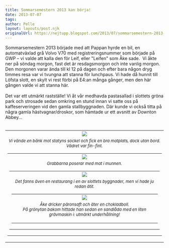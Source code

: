 ```yaml
---
title: Sommarsemestern 2013 kan börja!
date: 2013-07-07
tags: 	
author: Pelle
layout: layouts/post.njk
originalUrl: https://nejtupp.blogspot.com/2013/07/sommarsemestern-2013-kan-borja.html
---
```


Sommarsemestern 2013 började med att Pappan hyrde en bil, en automatväxlad grå Volvo V70 med registreringsnummer som började på GWP – vi valde att kalla den för Leif, eller "Leifen" som Åke sade.  Vi åkte ner på söndag morgon, fast det är resdagsmorgon och inte vanlig morgon. Den morgonen varar ända till kl 12 på dagen och efter bara någon dryg timmes resa var vi tvungna att stanna för lunchpaus. Vi hade då hunnit till Löfsta slott, en skylt vi rest förbi på E4:an många gånger, men den här gången valde vi att stanna här.<br><br>Det var ett utmärkt rastställe! Vi åt vår medhavda pastasallad i slottets gröna park och strosade sedan omkring en stund innan vi satte oss på kaffeserveringen vid den gamla stallbyggnaden. Där kunde vi också titta på några gamla hästvagnar/droskor, som hämtade ur ett avsnitt av Downton Abbey...<br><br><table align="center" cellpadding="0" cellspacing="0" class="tr-caption-container" style="margin-left: auto; margin-right: auto; text-align: center;"><tbody><tr><td><img src="../../../../img/Resan+ner-PERK6443.jpg"></td></tr><tr><td class="tr-caption" style="font-size: 13px;"><i>Vi vände en bänk mot statyns sockel och fick en bra matplats, dock utan bord. Vädret var fin-fint.</figcaption>
</figure><table align="center" cellpadding="0" cellspacing="0" class="tr-caption-container" style="margin-left: auto; margin-right: auto; text-align: center;"><tbody><tr><td><img src="../../../../img/Resan+ner-PERK6452.jpg"></td></tr><tr><td class="tr-caption" style="font-size: 13px;"><i>Grabbarna poserar med mat i munnen.</figcaption>
</figure><table align="center" cellpadding="0" cellspacing="0" class="tr-caption-container" style="margin-left: auto; margin-right: auto; text-align: center;"><tbody><tr><td><img src="../../../../img/Resan+ner-PERK6466.jpg"></td></tr><tr><td class="tr-caption" style="font-size: 13px;"><i>Det fanns även en restaurang i en av slottets byggnader, men vi hade ju redan ätit.</figcaption>
</figure><table align="center" cellpadding="0" cellspacing="0" class="tr-caption-container" style="margin-left: auto; margin-right: auto; text-align: center;"><tbody><tr><td><img src="../../../../img/Resan+ner-PERK6470.jpg"></td></tr><tr><td class="tr-caption" style="font-size: 13px;"><i>Åke dricker päronsaft och äter en chokladboll.<br>På grönytan bakom hittade han sedan en sandlåda med en liten grävmaskin i: utmärkt underhållning!</i><br><div><i><br></i></div></figcaption>
</figure>


